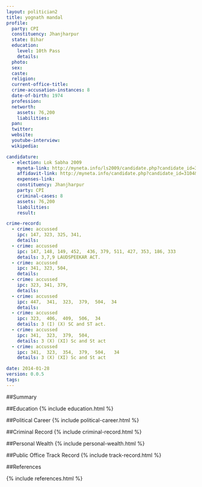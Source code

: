 ```yaml
---
layout: politician2
title: yognath mandal
profile: 
  party: CPI
  constituency: Jhanjharpur
  state: Bihar
  education: 
    level: 10th Pass
    details: 
  photo: 
  sex: 
  caste: 
  religion: 
  current-office-title: 
  crime-accusation-instances: 8
  date-of-birth: 1974
  profession: 
  networth: 
    assets: 76,200
    liabilities: 
  pan: 
  twitter: 
  website: 
  youtube-interview: 
  wikipedia: 

candidature: 
  - election: Lok Sabha 2009
    myneta-link: http://myneta.info/ls2009/candidate.php?candidate_id=3104
    affidavit-link: http://myneta.info/candidate.php?candidate_id=3104&scan=original
    expenses-link: 
    constituency: Jhanjharpur 
    party: CPI
    criminal-cases: 8
    assets: 76,200
    liabilities: 
    result:  

crime-record: 
  - crime: accussed
    ipc: 147, 323, 325, 341,
    details:  
  - crime: accussed
    ipc: 147, 148, 149, 452,  436, 379, 511, 427, 353, 186, 333
    details: 3,7,9 LAUDSPEEKAR ACT. 
  - crime: accussed
    ipc: 341, 323, 504,
    details:  
  - crime: accussed
    ipc: 323, 341, 379,
    details:  
  - crime: accussed
    ipc: 447,  341,  323,  379,  504,  34
    details:  
  - crime: accussed
    ipc: 323,  406,  409,  506,  34
    details: 3 (I) (X) SC and ST act. 
  - crime: accussed
    ipc: 341,  323,  379,  504,
    details: 3 (X) (XI) Sc and St act 
  - crime: accussed
    ipc: 341,  323,  354,  379,  504,   34
    details: 3 (X) (XI) Sc and St act 

date: 2014-01-28
version: 0.0.5
tags: 
---
```

##Summary


##Education
{% include education.html %}


##Political Career
{% include political-career.html %}


##Criminal Record
{% include criminal-record.html %}


##Personal Wealth
{% include personal-wealth.html %}


##Public Office Track Record
{% include track-record.html %}


##References


{% include references.html %}